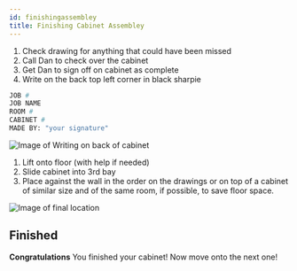 ```yaml
---
id: finishingassembley
title: Finishing Cabinet Assembley
---
```


1. Check drawing for anything that could have been missed
2. Call Dan to check over the cabinet 
3. Get Dan to sign off on cabinet as complete
4. Write on the back top left corner in black sharpie 

```python
JOB #
JOB NAME 
ROOM #
CABINET #
MADE BY: "your signature"
```

<!--Add Image url once we have one. Preferable hosted here in "static"-->
![Image of Writing on back of cabinet](https://media.sproutsocial.com/uploads/2017/02/10x-featured-social-media-image-size.png)

1. Lift onto floor (with help if needed)
2. Slide cabinet into 3rd bay
3. Place against the wall in the order on the drawings or on top of a cabinet of similar size and of the same room, if possible, to save floor space.

<!--Add Image url once we have one. Preferable hosted here in "static"-->
![Image of final location](https://media.sproutsocial.com/uploads/2017/02/10x-featured-social-media-image-size.png)

## Finished

**Congratulations** You finished your cabinet! Now move onto the next one!